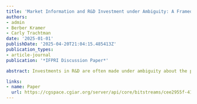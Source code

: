 ```yaml
---
title: 'Market Information and R&D Investment under Ambiguity: A Framed Artefactual Experiment with Plant Breeding Professionals'
authors:
- admin
- Berber Kramer
- Carly Trachtman
date: '2025-01-01'
publishDate: '2025-04-20T21:04:15.485413Z'
publication_types:
- article-journal
publication: '*IFPRI Discussion Paper*'

abstract: Investments in R&D are often made under ambiguity about the potential impacts of various projects. High-quality, systematic market research could help reduce that ambiguity, including in investments in agricultural research-for-development, such as plant breeding. Using an online framed artefactual experiment with a diverse sample of breeding experts working in various disciplines across the world, we ask how market information and information quality influences breeding experts’ investments in prospects with ambiguous returns, and how the quality and source of information affect willingness to pay for market information. We find that providing market information leads participants to make more prioritized (rather than diversified) decisions. However, participants do not consider differences in information quality, instead overextrapolating from noisy and biased information signals. Finally, while most participants are willing to use experimental funds to purchase market information, around half prefer lower quality information even if higher quality information is available at the same price. We conclude that prioritizing R&D projects with greater impact opportunities will require better awareness among decision-makers of quality issues in various types of market research. 

links:
- name: Paper
  url: https://cgspace.cgiar.org/server/api/core/bitstreams/cee2955f-41d8-465e-9cfe-d4adba5e44ff/content
---
```

